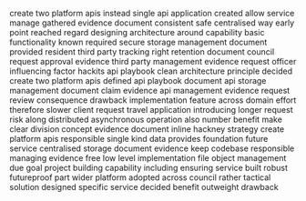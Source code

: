 create two platform apis instead single api application created allow service manage gathered evidence document consistent safe centralised way early point reached regard designing architecture around capability basic functionality known required secure storage management document provided resident third party tracking right retention document council request approval evidence third party management evidence request officer influencing factor hackits api playbook clean architecture principle decided create two platform apis defined api playbook document api storage management document claim evidence api management evidence request review consequence drawback implementation feature across domain effort therefore slower client request travel application introducing longer request risk along distributed asynchronous operation also number benefit make clear division concept evidence document inline hackney strategy create platform apis responsible single kind data provides foundation future service centralised storage document evidence keep codebase responsible managing evidence free low level implementation file object management due goal project building capability including ensuring service built robust futureproof part wider platform adopted across council rather tactical solution designed specific service decided benefit outweight drawback